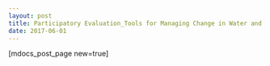 ```yaml
---
layout: post
title: Participatory Evaluation_Tools for Managing Change in Water and Sanitation
date: 2017-06-01
---
```


[mdocs_post_page new=true]
